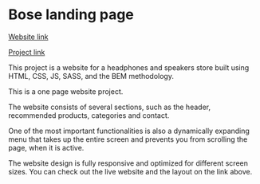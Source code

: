 # Bose landing page
[Website link](https://danielpopek94.github.io/layout_miami/)

[Project link](https://www.figma.com/file/OMjQNb3hg1LKMV4OwyQ3Ao/BOSE?node-id=0%3A1)

This project is a website for a headphones and speakers store built using HTML, CSS, JS, SASS, and the BEM methodology.

This is a one page website project.

The website consists of several sections, such as the header, recommended products, categories and contact.

One of the most important functionalities is also a dynamically expanding menu that takes up the entire screen and prevents you from scrolling the page, when it is active.

The website design is fully responsive and optimized for different screen sizes. You can check out the live website and the layout on the link above.
